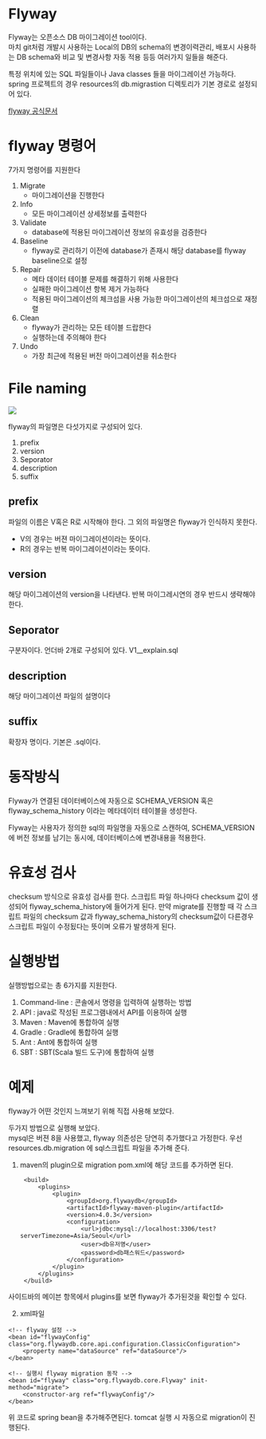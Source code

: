 # Flyway
Flyway는 오픈소스 DB 마이그레이션 tool이다.  
마치 git처럼 개발시 사용하는 Local의 DB의 schema의 변경이력관리, 배포시 사용하는 DB schema와 비교 및 변경사항 자동 적용 등등 여러가지 일들을 해준다.

특정 위치에 있는 SQL 파일들이나 Java classes 들을 마이그레이션 가능하다.  
spring 프로젝트의 경우 resources의 db.migrastion 디렉토리가 기본 경로로 설정되어 있다.  

[flyway 공식문서](https://flywaydb.org/documentation/)

# flyway 명령어 
7가지 명령어를 지원한다
1. Migrate
    * 마이그레이션을 진행한다
2. Info
    * 모든 마이그레이션 상세정보를 출력한다
3. Validate 
    * database에 적용된 마이그레이션 정보의 유효성을 검증한다
4. Baseline
    * flyway로 관리하기 이전에 database가 존재시 해당 database를 flyway baseline으로 설정
5. Repair
    * 메타 데이터 테이블 문제를 해결하기 위해 사용한다
    * 실패한 마이그레이션 항복 제거 가능하다
    * 적용된 마이그레이션의 체크섬을 사용 가능한 마이그레이션의 체크섬으로 재정렬
6. Clean
    * flyway가 관리하는 모든 테이블 드랍한다
    * 실행하는데 주의해야 한다
7. Undo
    * 가장 최근에 적용된 버전 마이그레이션을 취소한다

# File naming
![](http://www.popit.kr/wp-content/uploads/2016/11/SqlMigrationNaming-600x185.png)  

flyway의 파일명은 다섯가지로 구성되어 있다.
1. prefix
2. version
3. Seporator
4. description
5. suffix

## prefix 
파일의 이름은 V혹은 R로 시작해야 한다. 그 외의 파일명은 flyway가 인식하지 못한다.

* V의 경우는 버젼 마이그레이션이라는 뜻이다. 
* R의 경우는 반복 마이그레이션이라는 뜻이다.

## version
해당 마이그레이션의 version을 나타낸다. 반복 마이그레시연의 경우 반드시 생략해야 한다.

## Seporator
구분자이다. 언더바 2개로 구성되어 있다.
    V1__explain.sql

## description
해당 마이그레이션 파일의 설명이다

## suffix
확장자 명이다. 기본은 .sql이다.

# 동작방식
Flyway가 연결된 데이터베이스에 자동으로 SCHEMA_VERSION 혹은 flyway_schema_history 이라는 메타데이터 테이블을 생성한다.

Flyway는 사용자가 정의한 sql의 파일명을 자동으로 스캔하여, SCHEMA_VERSION에 버전 정보를 남기는 동시에, 데이터베이스에 변경내용을 적용한다.

# 유효성 검사
checksum 방식으로 유효성 검사를 한다. 스크립트 파일 하나마다 checksum 값이 생성되어 flyway_schema_history에 들어가게 된다. 만약 migrate를 진행할 때 각 스크립트 파일의 checksum 값과 flyway_schema_history의 checksum값이 다른경우 스크립트 파일이 수정됬다는 뜻이며 오류가 발생하게 된다.

# 실행방법
실행방법으로는 총 6가지를 지원한다.
1. Command-line : 콘솔에서 명령을 입력하여 실행하는 방법
2. API : java로 작성된 프로그램내에서 API를 이용하여 실행
3. Maven : Maven에 통합하여 실행
4. Gradle : Gradle에 통합하여 실행
5. Ant : Ant에 통합하여 실행
6. SBT : SBT(Scala 빌드 도구)에 통합하여 실행

# 예제
flyway가 어떤 것인지 느껴보기 위해 직접 사용해 보았다.

두가지 방법으로 실행해 보았다.  
mysql은 버젼 8을 사용했고, flyway 의존성은 당연히 추가했다고 가정한다.
우선 resources.db.migration 에 sql스크립트 파일을 추가해 준다.

1. maven의 plugin으로 migration
pom.xml에 해당 코드를 추가하면 된다.

        <build>
            <plugins>
                <plugin>
                    <groupId>org.flywaydb</groupId>
                    <artifactId>flyway-maven-plugin</artifactId>
                    <version>4.0.3</version>
                    <configuration>
                        <url>jdbc:mysql://localhost:3306/test?serverTimezone=Asia/Seoul</url>
                        <user>db유저명</user>
                        <password>db패스워드</password>
                    </configuration>
                </plugin>
            </plugins>
        </build>

사이드바의 메이븐 항목에서 plugins를 보면 flyway가 추가된것을 확인할 수 있다.  


2. xml파일 
<!-- flyway 설정 -->
    <!-- flyway 설정 -->
    <bean id="flywayConfig" class="org.flywaydb.core.api.configuration.ClassicConfiguration">
        <property name="dataSource" ref="dataSource"/>
    </bean>

    <!-- 실행시 flyway migration 동작 -->
    <bean id="flyway" class="org.flywaydb.core.Flyway" init-method="migrate">
        <constructor-arg ref="flywayConfig"/>
    </bean>

위 코드로 spring bean을 추가해주면된다.
tomcat 실행 시 자동으로 migration이 진행된다. 




